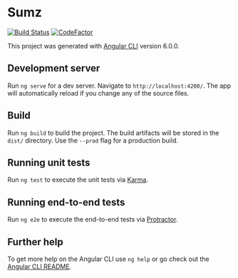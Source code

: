 # Sumz

[![Build Status](https://travis-ci.org/johanngoltz/sumz-ui.svg?branch=master)](https://travis-ci.org/johanngoltz/sumz-ui)
[![CodeFactor](https://www.codefactor.io/repository/github/johanngoltz/sumz-ui/badge)](https://www.codefactor.io/repository/github/johanngoltz/sumz-ui)

This project was generated with [Angular CLI](https://github.com/angular/angular-cli) version 6.0.0.

## Development server

Run `ng serve` for a dev server. Navigate to `http://localhost:4200/`. The app will automatically reload if you change any of the source files.

## Build

Run `ng build` to build the project. The build artifacts will be stored in the `dist/` directory. Use the `--prod` flag for a production build.

## Running unit tests

Run `ng test` to execute the unit tests via [Karma](https://karma-runner.github.io).

## Running end-to-end tests

Run `ng e2e` to execute the end-to-end tests via [Protractor](http://www.protractortest.org/).

## Further help

To get more help on the Angular CLI use `ng help` or go check out the [Angular CLI README](https://github.com/angular/angular-cli/blob/master/README.md).
